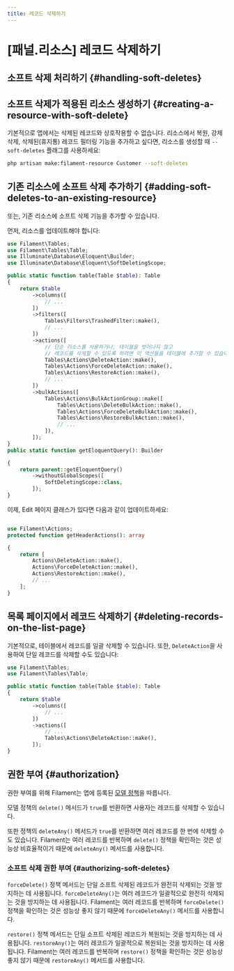 ```yaml
---
title: 레코드 삭제하기
---
```

# [패널.리소스] 레코드 삭제하기
## 소프트 삭제 처리하기 {#handling-soft-deletes}

## 소프트 삭제가 적용된 리소스 생성하기 {#creating-a-resource-with-soft-delete}

기본적으로 앱에서는 삭제된 레코드와 상호작용할 수 없습니다. 리소스에서 복원, 강제 삭제, 삭제된(휴지통) 레코드 필터링 기능을 추가하고 싶다면, 리소스를 생성할 때 `--soft-deletes` 플래그를 사용하세요:

```bash
php artisan make:filament-resource Customer --soft-deletes
```

## 기존 리소스에 소프트 삭제 추가하기 {#adding-soft-deletes-to-an-existing-resource}

또는, 기존 리소스에 소프트 삭제 기능을 추가할 수 있습니다.

먼저, 리소스를 업데이트해야 합니다:

```php
use Filament\Tables;
use Filament\Tables\Table;
use Illuminate\Database\Eloquent\Builder;
use Illuminate\Database\Eloquent\SoftDeletingScope;

public static function table(Table $table): Table
{
    return $table
        ->columns([
            // ...
        ])
        ->filters([
            Tables\Filters\TrashedFilter::make(),
            // ...
        ])
        ->actions([
            // 단순 리소스를 사용하거나, 테이블을 벗어나지 않고
            // 레코드를 삭제할 수 있도록 하려면 이 액션들을 테이블에 추가할 수 있습니다.
            Tables\Actions\DeleteAction::make(),
            Tables\Actions\ForceDeleteAction::make(),
            Tables\Actions\RestoreAction::make(),
            // ...
        ])
        ->bulkActions([
            Tables\Actions\BulkActionGroup::make([
                Tables\Actions\DeleteBulkAction::make(),
                Tables\Actions\ForceDeleteBulkAction::make(),
                Tables\Actions\RestoreBulkAction::make(),
                // ...
            ]),
        ]);
}
public static function getEloquentQuery(): Builder

{
    return parent::getEloquentQuery()
        ->withoutGlobalScopes([
            SoftDeletingScope::class,
        ]);
}
```
이제, Edit 페이지 클래스가 있다면 다음과 같이 업데이트하세요:

```php

use Filament\Actions;
protected function getHeaderActions(): array

{
    return [
        Actions\DeleteAction::make(),
        Actions\ForceDeleteAction::make(),
        Actions\RestoreAction::make(),
        // ...
    ];
}
```


## 목록 페이지에서 레코드 삭제하기 {#deleting-records-on-the-list-page}

기본적으로, 테이블에서 레코드를 일괄 삭제할 수 있습니다. 또한, `DeleteAction`을 사용하여 단일 레코드를 삭제할 수도 있습니다:

```php
use Filament\Tables;
use Filament\Tables\Table;

public static function table(Table $table): Table
{
    return $table
        ->columns([
            // ...
        ])
        ->actions([
            // ...
            Tables\Actions\DeleteAction::make(),
        ]);
}
```

## 권한 부여 {#authorization}

권한 부여를 위해 Filament는 앱에 등록된 [모델 정책](https://laravel.com/docs/authorization#creating-policies)을 따릅니다.

모델 정책의 `delete()` 메서드가 `true`를 반환하면 사용자는 레코드를 삭제할 수 있습니다.

또한 정책의 `deleteAny()` 메서드가 `true`를 반환하면 여러 레코드를 한 번에 삭제할 수도 있습니다. Filament는 여러 레코드를 반복하며 `delete()` 정책을 확인하는 것은 성능상 비효율적이기 때문에 `deleteAny()` 메서드를 사용합니다.

### 소프트 삭제 권한 부여 {#authorizing-soft-deletes}

`forceDelete()` 정책 메서드는 단일 소프트 삭제된 레코드가 완전히 삭제되는 것을 방지하는 데 사용됩니다. `forceDeleteAny()`는 여러 레코드가 일괄적으로 완전히 삭제되는 것을 방지하는 데 사용됩니다. Filament는 여러 레코드를 반복하며 `forceDelete()` 정책을 확인하는 것은 성능상 좋지 않기 때문에 `forceDeleteAny()` 메서드를 사용합니다.

`restore()` 정책 메서드는 단일 소프트 삭제된 레코드가 복원되는 것을 방지하는 데 사용됩니다. `restoreAny()`는 여러 레코드가 일괄적으로 복원되는 것을 방지하는 데 사용됩니다. Filament는 여러 레코드를 반복하며 `restore()` 정책을 확인하는 것은 성능상 좋지 않기 때문에 `restoreAny()` 메서드를 사용합니다.
